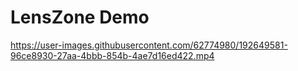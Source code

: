 # LensZone Demo

https://user-images.githubusercontent.com/62774980/192649581-96ce8930-27aa-4bbb-854b-4ae7d16ed422.mp4



